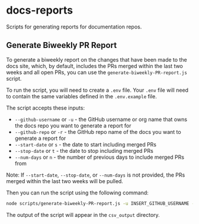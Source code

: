 # docs-reports

Scripts for generating reports for documentation repos.

## Generate Biweekly PR Report

To generate a biweekly report on the changes that have been made to the docs site, which, by default, includes the PRs merged within the last two weeks and all open PRs, you can use the `generate-biweekly-PR-report.js` script.

To run the script, you will need to create a `.env` file. Your `.env` file will need to contain the same variables defined in the `.env.example` file.

The script accepts these inputs:

- `--github-username` or `-u` - the GitHub username or org name that owns the docs repo you want to generate a report for
- `--github-repo` or `-r` - the GitHub repo name of the docs you want to generate a report for
- `--start-date` or `s` - the date to start including merged PRs
- `--stop-date` or `t` - the date to stop including merged PRs
- `--num-days` or `n` - the number of previous days to include merged PRs from

Note: If `--start-date`, `--stop-date`, or `--num-days` is not provided, the PRs merged within the last two weeks will be pulled.

Then you can run the script using the following command:

```bash
node scripts/generate-biweekly-PR-report.js -u INSERT_GITHUB_USERNAME -r INSERT_REPO_NAME
```

The output of the script will appear in the `csv_output` directory.
